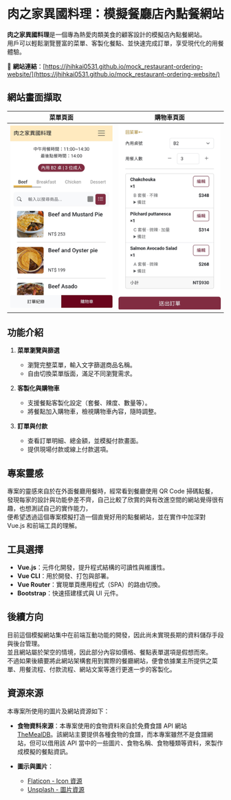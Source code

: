 # 肉之家異國料理：模擬餐廳店內點餐網站

**肉之家異國料理**是一個專為熱愛肉類美食的顧客設計的模擬店內點餐網站。  
用戶可以輕鬆瀏覽豐富的菜單、客製化餐點、並快速完成訂單，享受現代化的用餐體驗。

🔗 **網站連結**：[https://jhihkai0531.github.io/mock_restaurant-ordering-website/](https://jhihkai0531.github.io/mock_restaurant-ordering-website/)

## 網站畫面擷取

| **菜單頁面** | **購物車頁面** |
|--------------|----------------|
| <img src="./doc_images/menu.jpg" alt="菜單頁面截圖" width="300"> | <img src="./doc_images/cart.jpg" alt="購物車頁面截圖" width="300"> |

## 功能介紹

1. **菜單瀏覽與篩選**
   - 瀏覽完整菜單，輸入文字篩選商品名稱。
   - 自由切換菜單版面，滿足不同瀏覽需求。

2. **客製化與購物車**
   - 支援餐點客製化設定（套餐、辣度、數量等）。
   - 將餐點加入購物車，檢視購物車內容，隨時調整。

3. **訂單與付款**
   - 查看訂單明細、總金額，並模擬付款畫面。
   - 提供現場付款或線上付款選項。

## 專案靈感
專案的靈感來自於在外面餐廳用餐時，經常看到餐廳使用 QR Code 掃碼點餐，  
發現每家的設計與功能參差不齊，自己比較了欣賞的與有改進空間的網站覺得很有趣，也想測試自己的實作能力，  
便希望透過這個專案模擬打造一個直覺好用的點餐網站，並在實作中加深對 Vue.js 和前端工具的理解。

## 工具選擇
- **Vue.js**：元件化開發，提升程式結構的可讀性與維護性。
- **Vue CLI**：用於開發、打包與部署。
- **Vue Router**：實現單頁應用程式（SPA）的路由切換。
- **Bootstrap**：快速搭建樣式與 UI 元件。

## 後續方向
目前這個模擬網站集中在前端互動功能的開發，因此尚未實現長期的資料儲存手段與後台管理。  
並且網站屬於架空的情境，因此部分內容如價格、餐點表單選項是假想而來。  
不過如果後續要將此網站架構套用到實際的餐廳網站，便會依據業主所提供之菜單、用餐流程、付款流程、網站文案等進行更進一步的客製化。

## 資源來源

本專案所使用的圖片及網站資源如下：

- **食物資料來源**：本專案使用的食物資料來自於免費食譜 API 網站 [TheMealDB](https://www.themealdb.com)。該網站主要提供各種食物的食譜，而本專案雖然不是食譜網站，但可以借用該 API 當中的一些圖片、食物名稱、食物種類等資料，來製作成模擬的餐點資訊。

- **圖示與圖片**：
  - [Flaticon - Icon 資源](https://www.flaticon.com)
  - [Unsplash - 圖片資源](https://unsplash.com)
